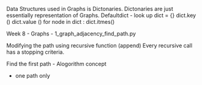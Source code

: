 Data Structures used in Graphs is Dictonaries.
Dictonaries are just essentially representation of Graphs.
Defaultdict - look up
dict = {}
dict.key ()
dict.value ()
for node in dict : dict.itmes()

Week 8 - Graphs - 1_graph_adjacency_find_path.py

Modifying the path using recursive function (append)
Every recursive call has a stopping criteria.

Find the first path - Alogorithm concept
- one path only